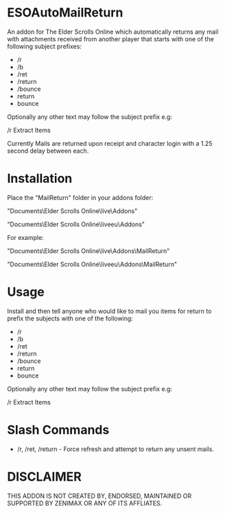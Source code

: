 ESOAutoMailReturn
=============

An addon for The Elder Scrolls Online which automatically returns any mail with attachments received from another player that starts with one of the following subject prefixes:

* /r
* /b
* /ret 
* /return
* /bounce
* return
* bounce 

Optionally any other text may follow the subject prefix e.g:

/r Extract Items

Currently Mails are returned upon receipt and character login with a 1.25 second delay between each.

Installation
=============

Place the "MailReturn" folder in your addons folder:

"Documents\Elder Scrolls Online\live\Addons"

"Documents\Elder Scrolls Online\liveeu\Addons"

For example:

"Documents\Elder Scrolls Online\live\Addons\MailReturn"

"Documents\Elder Scrolls Online\liveeu\Addons\MailReturn"

Usage
=============
Install and then tell anyone who would like to mail you items for return to prefix the subjects with one of the following: 

* /r
* /b
* /ret 
* /return
* /bounce
* return
* bounce 

Optionally any other text may follow the subject prefix e.g:

/r Extract Items

Slash Commands
=============

* /r, /ret, /return - Force refresh and attempt to return any unsent mails.

DISCLAIMER
=============
THIS ADDON IS NOT CREATED BY, ENDORSED, MAINTAINED OR SUPPORTED BY ZENIMAX OR ANY OF ITS AFFLIATES.